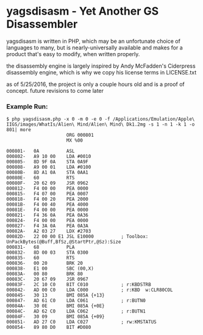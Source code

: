 yagsdisasm - Yet Another GS Disassembler
========================================

yagsdisasm is written in PHP, which may be an unfortunate choice of languages to many, but is nearly-universally available and makes for a product that's easy to modify, when written properly.

the disassembly engine is largely inspired by Andy McFadden's Ciderpress disassembly engine, which is why we copy his license terms in LICENSE.txt

as of 5/25/2016, the project is only a couple hours old and is a proof of concept. future revisions to come later

### Example Run:

	$ php yagsdisasm.php -x 0 -m 0 -e 0 -f /Applications/Emulation/Apple\ IIGS/images/WhatIs/Alien\ Mind/Alien\ Mind\ Dk1.2mg -s 1 -n 1 -k 1 -o 801| more
	                      ORG 000801
	                      MX %00

	000801-   0A          ASL
	000802-   A9 10 00    LDA #0010
	000805-   8D 9F 0A    STA 0A9F
	000808-   A9 00 01    LDA #0100
	00080B-   8D A1 0A    STA 0AA1
	00080E-   60          RTS
	00080F-   20 62 09    JSR 0962
	000812-   F4 00 00    PEA 0000
	000815-   F4 07 00    PEA 0007
	000818-   F4 00 20    PEA 2000
	00081B-   F4 00 40    PEA 4000
	00081E-   F4 00 00    PEA 0000
	000821-   F4 36 0A    PEA 0A36
	000824-   F4 00 00    PEA 0000
	000827-   F4 3A 0A    PEA 0A3A
	00082A-   A2 03 27    LDX #2703
	00082D-   22 00 00 E1 JSL E10000          ; Toolbox: UnPackBytes(@Buff,BfSz,@StartPtr,@Sz):Size
	000831-   68          PLA
	000832-   8D 00 03    STA 0300
	000835-   60          RTS
	000836-   00 20       BRK 20
	000838-   E1 00       SBC (00,X)
	00083A-   00 80       BRK 80
	00083C-   20 67 09    JSR 0967
	00083F-   2C 10 C0    BIT C010            ; r:KBDSTRB
	000842-   AD 00 C0    LDA C000            ; r:KBD  w:CLR80COL
	000845-   30 13       BMI 085A {+13}
	000847-   AD 61 C0    LDA C061            ; r:BUTN0
	00084A-   30 0E       BMI 085A {+0E}
	00084C-   AD 62 C0    LDA C062            ; r:BUTN1
	00084F-   30 09       BMI 085A {+09}
	000851-   AD 27 C0    LDA C027            ; rw:KMSTATUS
	000854-   89 80 D0    BIT #D080
